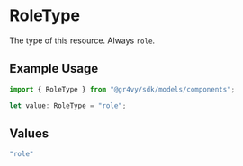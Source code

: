 # RoleType

The type of this resource. Always `role`.

## Example Usage

```typescript
import { RoleType } from "@gr4vy/sdk/models/components";

let value: RoleType = "role";
```

## Values

```typescript
"role"
```